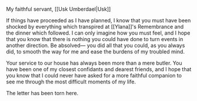 My faithful servant, [[Usk Umberdael|Usk]]

If things have proceeded as I have planned, I know that you must have been shocked by everything which transpired at [[Ylana]]'s Remembrance and the dinner which followed. I can only imagine how you must feel, and I hope that you know that there is nothing you could have done to turn events in another direction. Be absolved— you did all that you could, as you always did, to smooth the way for me and ease the burdens of my troubled mind.

Your service to our house has always been more than a mere butler. You have been one of my closest confidants and dearest friends, and I hope that you know that I could never have asked for a more faithful companion to see me through the most difficult moments of my life.

The letter has been torn here.